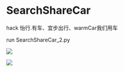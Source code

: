 # SearchShareCar

hack 怡行.有车、宜步出行、warmCar我们用车

run SearchShareCar_2.py

![](http://oapglm9vz.bkt.clouddn.com/1498209456.png )


![](http://oapglm9vz.bkt.clouddn.com/1498209469.png )

